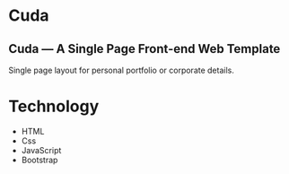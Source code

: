 # Cuda
## Cuda — A Single Page Front-end Web Template
Single page layout for personal portfolio or corporate details.

# Technology
* HTML
* Css
* JavaScript
* Bootstrap
